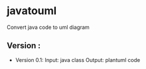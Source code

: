 # javatouml
Convert java code to uml diagram

## Version : 

- Version 0.1:
Input: java class
Output: plantuml code
